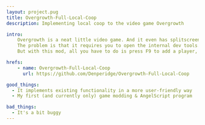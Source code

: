 ```yaml
---
layout: project.pug
title: Overgrowth-Full-Local-Coop
description: Implementing local coop to the video game Overgrowth

intro:
    Overgrowth is a neat little video game. And it even has splitscreen multiplayer!
    The problem is that it requires you to open the internal dev tools.
    But with this mod, all you have to do is press F9 to add a player, or F10 to remove one!

hrefs:
    - name: Overgrowth-Full-Local-Coop
      url: https://github.com/Denperidge/Overgrowth-Full-Local-Coop

good_things:
  - It implements existing functionality in a more user-friendly way
  - My first (and currently only) game modding & AngelScript program

bad_things:
  - It's a bit buggy
---
```

